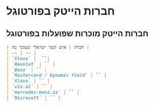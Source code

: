 # חברות הייטק בפורטוגל

## חברות הייטק מוכרות שפועלות בפורטוגל



```markdown
| חברה | איש קשר ישראלי שעובד בה |
| -- | -- |
| `Glovo` |  ``|
| `Revolut` | `` |
| `Bose` | `` |
| `Mastercard / Dynamic Yield` | `` |
| `Glovo` | `` |
| `viz.ai` | `` |
| `mercedes-benz.io` | `` |
| `Microsoft` | `` |
```

